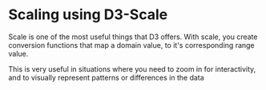 # Scaling using D3-Scale

Scale is one of the most useful things that D3 offers. With scale, you create
conversion functions that map a domain value, to it's corresponding range value.

This is very useful in situations where you need to zoom in for interactivity,
and to visually represent patterns or differences in the data
